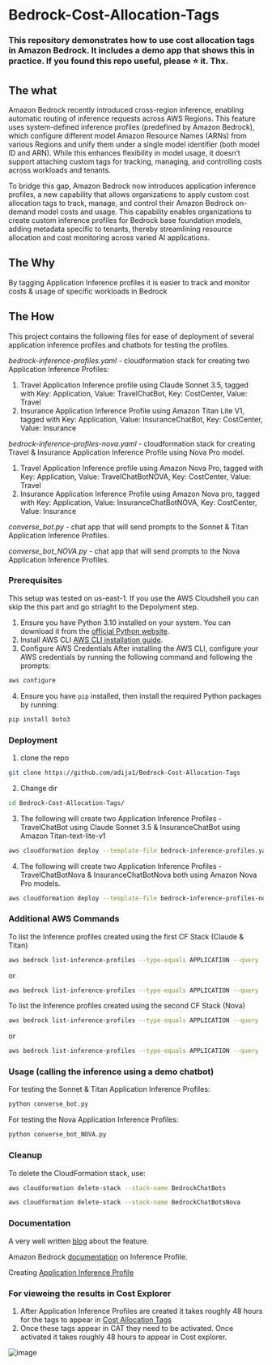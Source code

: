 # Bedrock-Cost-Allocation-Tags

### This repository demonstrates how to use cost allocation tags in Amazon Bedrock. It includes a demo app that shows this in practice. If you found this repo useful, please :star:  it. Thx.

## The what
Amazon Bedrock recently introduced cross-region inference, enabling automatic routing of inference requests across AWS Regions. This feature uses system-defined inference profiles (predefined by Amazon Bedrock), which configure different model Amazon Resource Names (ARNs) from various Regions and unify them under a single model identifier (both model ID and ARN). While this enhances flexibility in model usage, it doesn’t support attaching custom tags for tracking, managing, and controlling costs across workloads and tenants.

To bridge this gap, Amazon Bedrock now introduces application inference profiles, a new capability that allows organizations to apply custom cost allocation tags to track, manage, and control their Amazon Bedrock on-demand model costs and usage. This capability enables organizations to create custom inference profiles for Bedrock base foundation models, adding metadata specific to tenants, thereby streamlining resource allocation and cost monitoring across varied AI applications.

## The Why
By tagging Application Inference profiles it is easier to track and monitor costs & usage of specific workloads in Bedrock

## The How
This project contains the following files for ease of deployment of several application inference profiles and chatbots for testing the profiles.

*bedrock-inference-profiles.yaml* - cloudformation stack for creating two Application Inference Profiles:

1. Travel Application Inference profile using Claude Sonnet 3.5, tagged with Key: Application, Value: TravelChatBot, Key: CostCenter, Value: Travel
2. Insurance Application Inference Profile using Amazon Titan Lite V1, tagged with Key: Application, Value: InsuranceChatBot, Key: CostCenter, Value: Insurance 

*bedrock-inference-profiles-nova.yaml* - cloudformation stack for creating Travel & Insurance Application Inference Profile using Nova Pro model.

1. Travel Application Inference profile using Amazon Nova Pro, tagged with Key: Application, Value: TravelChatBotNOVA, Key: CostCenter, Value: Travel
2. Insurance Application Inference Profile using Amazon Nova pro, tagged with Key: Application, Value: InsuranceChatBotNOVA, Key: CostCenter, Value: Insurance
   
*converse_bot.py* - chat app that will send prompts to the Sonnet & Titan Application Inference Profiles.

*converse_bot_NOVA.py* - chat app that will send prompts to the Nova Application Inference Profiles.

### Prerequisites

This setup was tested on us-east-1. If you use the AWS Cloudshell you can skip the this part and go striaght to the Depolyment step.

1. Ensure you have Python 3.10 installed on your system. You can download it from the [official Python website](https://www.python.org/downloads/).
2. Install AWS CLI [AWS CLI installation guide](https://docs.aws.amazon.com/cli/latest/userguide/getting-started-install.html).
3. Configure AWS Credentials
After installing the AWS CLI, configure your AWS credentials by running the following command and following the prompts:

```bash
aws configure
```
4. Ensure you have `pip` installed, then install the required Python packages by running:

```bash
pip install boto3
```
### Deployment

1. clone the repo
```bash
git clone https://github.com/adija1/Bedrock-Cost-Allocation-Tags
```
2. Change dir
```bash
cd Bedrock-Cost-Allocation-Tags/
```

3. The following will create two Application Inference Profiles - TravelChatBot using Claude Sonnet 3.5 & InsuranceChatBot using Amazon Titan-text-lite-v1
```bash
aws cloudformation deploy --template-file bedrock-inference-profiles.yaml --stack-name BedrockChatBots
```

4. The following will create two Application Inference Profiles - TravelChatBotNova & InsuranceChatBotNova both using Amazon Nova Pro models.
```bash
aws cloudformation deploy --template-file bedrock-inference-profiles-nova.yaml --stack-name BedrockChatBotsNova
```

### Additional AWS Commands

To list the Inference profiles created using the first CF Stack (Claude & Titan)
```bash
aws bedrock list-inference-profiles --type-equals APPLICATION --query 'inferenceProfileSummaries[?inferenceProfileName==`BedrockChatBots-TravelChatBot`]'
```
or
```bash
aws bedrock list-inference-profiles --type-equals APPLICATION --query 'inferenceProfileSummaries[?inferenceProfileName==`BedrockChatBots-InsuranceChatBot`]'
```

To list the Inference profiles created using the second CF Stack (Nova)
```bash
aws bedrock list-inference-profiles --type-equals APPLICATION --query 'inferenceProfileSummaries[?inferenceProfileName==`BedrockChatBotsNOVA-InsuranceChatBot`]'
```
or
```bash
aws bedrock list-inference-profiles --type-equals APPLICATION --query 'inferenceProfileSummaries[?inferenceProfileName==`BedrockChatBotsNOVA-TravelChatBot`]'
```

### Usage (calling the inference using a demo chatbot)
For testing the Sonnet & Titan Application Inference Profiles:

```bash
python converse_bot.py
```
For testing the Nova Application Inference Profiles:

```bash
python converse_bot_NOVA.py 
```

### Cleanup
To delete the CloudFormation stack, use:

```bash
aws cloudformation delete-stack --stack-name BedrockChatBots
```

```bash
aws cloudformation delete-stack --stack-name BedrockChatBotsNova
```


### Documentation

A very well written [blog](https://aws.amazon.com/blogs/machine-learning/track-allocate-and-manage-your-generative-ai-cost-and-usage-with-amazon-bedrock/) about the feature.

Amazon Bedrock [documentation](https://docs.aws.amazon.com/bedrock/latest/userguide/inference-profiles.html) on Inference Profile.

Creating [Application Inference Profile](https://docs.aws.amazon.com/bedrock/latest/userguide/inference-profiles-create.html)

### For vieweing the results in Cost Explorer
1. After Application Inference Profiles are created it takes roughly 48 hours for the tags to appear in [Cost Allocation Tags](https://docs.aws.amazon.com/awsaccountbilling/latest/aboutv2/activating-tags.html)
2. Once these tags appear in CAT they need to be activated. Once activated it takes roughly 48 hours to appear in Cost explorer.

![image](https://github.com/user-attachments/assets/a8971558-e805-4a8d-b7c2-b80e9242ee0b)

